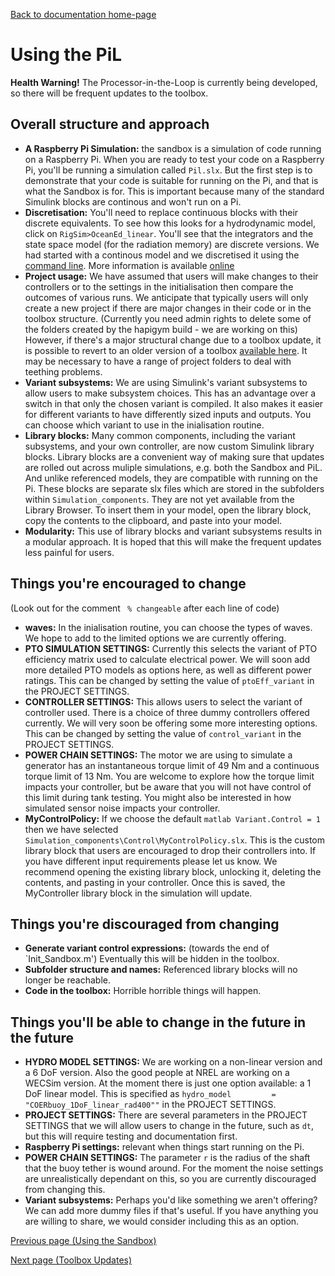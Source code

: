 [Back to documentation home-page](https://github.com/HAPiWEC/HAPiGYM_docs/blob/main/README.md)

# Using the PiL

**Health Warning!** The Processor-in-the-Loop is currently being developed, so there will be frequent updates to the toolbox.

## Overall structure and approach
- **A Raspberry Pi Simulation:** the sandbox is a simulation of code running on a Raspberry Pi. When you are ready to test your code on a Raspberry Pi, you'll be running a simulation called `Pil.slx`. But the first step is to demonstrate that your code is suitable for running on the Pi, and that is what the Sandbox is for. This is important because many of the standard Simulink blocks are continous and won't run on a Pi.
- **Discretisation:** You'll need to replace continuous blocks with their discrete equivalents. To see how this looks for a hydrodynamic model, click on `RigSim>OceanEd_linear`. You'll see that the integrators and the state space model (for the radiation memory) are discrete versions. We had started with a continous model and we discretised it using the [command line](https://uk.mathworks.com/help/simulink/slref/sldiscmdl.html). More information is available [online](https://uk.mathworks.com/help/control/ug/continuous-discrete-conversion-methods.html)       
- **Project usage:** We have assumed that users will make changes to their controllers or to the settings in the initialisation then compare the outcomes of various runs. We anticipate that typically users will only create a new project if there are major changes in their code or in the toolbox structure. (Currently you need admin rights to delete some of the folders created by the hapigym build - we are working on this) However, if there's a major structural change due to a toolbox update, it is possible to revert to an older version of a toolbox [available here](https://github.com/HAPiWEC/HAPiGYM_docs/tree/main/Toolbox_versions/Earlier%20versions). It may be necessary to have a range of project folders to deal with teething problems. 
- **Variant subsystems:** We are using Simulink's variant subsystems to allow users to make subsystem choices. This has an advantage over a switch in that only the chosen variant is compiled. It also makes it easier for different variants to have differently sized inputs and outputs. You can choose which variant to use in the inialisation routine.
- **Library blocks:** Many common components, including the variant subsystems, and your own controller, are now custom Simulink library blocks. Library blocks are a convenient way of making sure that updates are rolled out across muliple simulations, e.g. both the Sandbox and PiL. And unlike referenced models, they are compatible with running on the Pi. These blocks are separate slx files which are stored in the subfolders within `Simulation_components`. They are not yet available from the Library Browser. To insert them in your model, open the library block, copy the contents to the clipboard, and paste into your model. 
- **Modularity:** This use of library blocks and variant subsystems results in a modular approach. It is hoped that this will make the frequent updates less painful for users. 

## Things you're encouraged to change
(Look out for the comment ` % changeable` after each line of code)
- **waves:** In the inialisation routine, you can choose the types of waves. We hope to add to the limited options we are currently offering.
- **PTO SIMULATION SETTINGS:** Currently this selects the variant of PTO efficiency matrix used to calculate electrical power. We will soon add more detailed PTO models as options here, as well as different power ratings. This can be changed by setting the value of `ptoEff_variant` in the PROJECT SETTINGS.
- **CONTROLLER SETTINGS:** This allows users to select the variant of controller used. There is a choice of three dummy controllers offered currently. We will very soon be offering some more interesting options. This can be changed by setting the value of `control_variant` in the PROJECT SETTINGS.
- **POWER CHAIN SETTINGS:** The motor we are using to simulate a generator has an instantaneous torque limit of 49 Nm and a continuous torque limit of 13 Nm. You are welcome to explore how the torque limit impacts your controller, but be aware that you will not have control of this limit during tank testing. You might also be interested in how simulated sensor noise impacts your controller.
- **MyControlPolicy:** If we choose the default ```matlab
Variant.Control = 1
``` then we have selected `Simulation_components\Control\MyControlPolicy.slx`. This is the custom library block that users are encouraged to drop their controllers into. If you have different input requirements please let us know. We recommend opening the existing library block, unlocking it, deleting the contents, and pasting in your controller. Once this is saved, the MyController library block in the simulation will update. 

## Things you're discouraged from changing
- **Generate variant control expressions:** (towards the end of `Init_Sandbox.m') Eventually this will be hidden in the toolbox.
- **Subfolder structure and names:** Referenced library blocks will no longer be reachable. 
- **Code in the toolbox:** Horrible horrible things will happen.



## Things you'll be able to change in the future in the future 
- **HYDRO MODEL SETTINGS:** We are working on a non-linear version and a 6 DoF version. Also the good people at NREL are working on a WECSim version. At the moment there is just one option available: a 1 DoF linear model. This is specified as `hydro_model         = "COERbuoy_1DoF_linear_rad400""` in the PROJECT SETTINGS.
- **PROJECT SETTINGS:** There are several parameters in the PROJECT SETTINGS that we will allow users to change in the future, such as `dt`, but this will require testing and documentation first.
- **Raspberry Pi settings:** relevant when things start running on the Pi.
-  **POWER CHAIN SETTINGS:** The parameter `r` is the radius of the shaft that the buoy tether is wound around. For the moment the noise settings are unrealistically dependant on this, so you are currently discouraged from changing this.
- **Variant subsystems:** Perhaps you'd like something we aren't offering? We can add more dummy files if that's useful. If you have anything you are willing to share, we would consider including this as an option. 

 




[Previous page (Using the Sandbox)](https://github.com/HAPiWEC/HAPiGYM_docs/blob/main/Pages/Getting-started/2-Using-the-Sandbox.md)

[Next page (Toolbox Updates)](https://github.com/HAPiWEC/HAPiGYM_docs/blob/main/Pages/Getting-started/4-Toolbox-updates.md)
